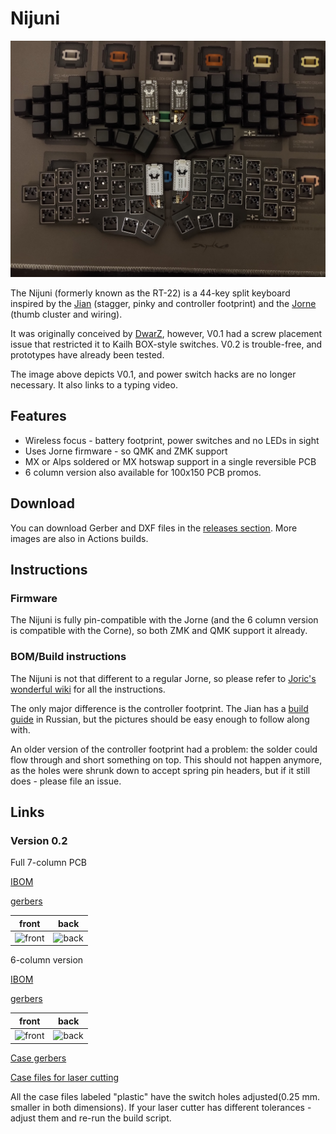 # Nijuni

[![Nijuni 0.1](pictures/wireless.jpeg)](https://youtu.be/l4cOGjHJ7nU "Nijuni 0.1")

The Nijuni (formerly known as the RT-22) is a 44-key split keyboard inspired by the [Jian](https://github.com/KGOH/Jian-Info) (stagger, pinky and controller footprint) and the 
[Jorne](https://github.com/joric/jorne) (thumb cluster and wiring).

It was originally conceived by [DwarZ](https://t.me/rafworksintl), however, V0.1 had a screw placement issue that restricted it to Kailh BOX-style switches.
V0.2 is trouble-free, and prototypes have already been tested.

The image above depicts V0.1, and power switch hacks are no longer necessary.
It also links to a typing video.

## Features

* Wireless focus - battery footprint, power switches and no LEDs in sight
* Uses Jorne firmware - so QMK and ZMK support
* MX or Alps soldered or MX hotswap support in a single reversible PCB
* 6 column version also available for 100x150 PCB promos.

## Download

You can download Gerber and DXF files in the [releases section](https://github.com/krikun98/jorian840/releases).
More images are also in Actions builds.

## Instructions

### Firmware

The Nijuni is fully pin-compatible with the Jorne (and the 6 column version is compatible with the Corne), so both ZMK and QMK support it already.

### BOM/Build instructions

The Nijuni is not that different to a regular Jorne, so please refer to [Joric's wonderful wiki](https://github.com/joric/jorne/wiki) for all the instructions.

The only major difference is the controller footprint.
The Jian has a [build guide](https://telegra.ph/Gajd-po-sborke-Jian-12-08) in Russian, but the pictures should be easy enough to follow along with.

An older version of the controller footprint had a problem: the solder could flow through and short something on top.
This should not happen anymore, as the holes were shrunk down to accept spring pin headers, but if it still does - please file an issue.

## Links

### Version 0.2

Full 7-column PCB

[IBOM](https://htmlpreview.github.io/?https://github.com/krikun98/nijuni/blob/main/pcb/pinky/bom/ibom.html)

[gerbers](../../releases/latest/download/pcb_pinky_gerbers.zip)

front|back
--|--
![front](../../releases/latest/download/pcb_pinky.png)|![back](../../releases/latest/download/pcb_pinky_back.png)


6-column version

[IBOM](https://htmlpreview.github.io/?https://github.com/krikun98/nijuni/blob/main/pcb/solder/bom/ibom.html)

[gerbers](../../releases/latest/download/pcb_6col_gerbers.zip)

front|back
--|--
![front](../../releases/latest/download/pcb_6col.png)|![back](../../releases/latest/download/pcb_6col_back.png)

[Case gerbers](../../releases/latest/download/gerber_case_files.zip)

[Case files for laser cutting](../../releases/latest/download/laser_case_files.zip)

All the case files labeled "plastic" have the switch holes adjusted(0.25 mm. smaller in both dimensions).
If your laser cutter has different tolerances - adjust them and re-run the build script.